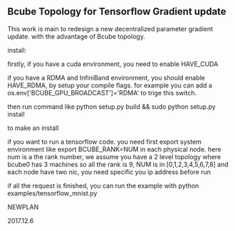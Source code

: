 ## Bcube Topology for Tensorflow Gradient update

This work is main to redesign a new decentralized parameter gradient update. 
with the advantage of Bcube topology.


install:

firstly, if you have a cuda environment, you need to enable HAVE_CUDA

if you have a RDMA and InfiniBand environment, you should enable HAVE_RDMA, by setup your compile flags.
    for example you can add a os.env['BCUBE_GPU_BROADCAST']='RDMA' to trige this switch.

then run command like 
python setup.py build && sudo python setup.py install

to make an install

if you want to run a tensorflow code. you need first export system environment like
export BCUBE_RANK=NUM 
in each physical node.
here num is a the rank number, we assume you have a 2 level topology where bcube0 has 3 machines
so all the rank is 9, NUM is in [0,1,2,3,4,5,6,7,8]
and each node have two nic, you need specific you ip address before run

if all the request is finished, you can run the example with 
python examples/tensorflow_mnist.py



NEWPLAN

2017.12.6

